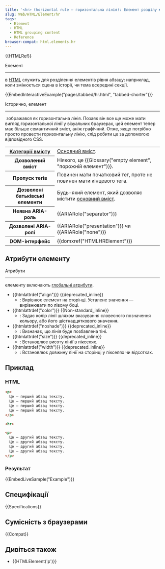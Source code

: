 ```yaml
---
title: '<hr> (horizontal rule — горизонтальна лінія): Елемент розділу між темами'
slug: Web/HTML/Element/hr
tags:
  - Element
  - HTML
  - HTML grouping content
  - Reference
browser-compat: html.elements.hr
---
```


{{HTMLRef}}

Елемент **<hr>** в [HTML](/uk/docs/Web/HTML) служить для розділення елементів рівня абзацу: наприклад, коли змінюється сцена в історії, чи тема всередині секції.

{{EmbedInteractiveExample("pages/tabbed/hr.html", "tabbed-shorter")}}

Історично, елемент **<hr>** зображався як горизонтальна лінія. Позаяк він все ще може мати вигляд горизонтальної лінії у візуальних браузерах, цей елемент тепер має більше семантичний зміст, аніж графічний. Отже, якщо потрібно просто провести горизонтальну лінію, слід робити це за допомогою відповідного CSS.

<table class="properties">
  <tbody>
    <tr>
      <th scope="row">
        <a href="/en-US/docs/Web/Guide/HTML/Content_categories"
          >Категорії вмісту</a
        >
      </th>
      <td>
        <a href="/en-US/docs/Web/Guide/HTML/Content_categories#flow_content"
          >Основний вміст</a
        >.
      </td>
    </tr>
    <tr>
      <th scope="row">Дозволений вміст</th>
      <td>Ніякого, це {{Glossary("empty element", "порожній елемент")}}.</td>
    </tr>
    <tr>
      <th scope="row">Пропуск тегів</th>
      <td>Повинен мати початковий тег, проте не повинен мати кінцевого тега.</td>
    </tr>
    <tr>
      <th scope="row">Дозволені батьківські елементи</th>
      <td>
        Будь-який елемент, який дозволяє містити
        <a href="/uk/docs/Web/Guide/HTML/Content_categories#flow_content"
          >основний вміст</a
        >.
      </td>
    </tr>
    <tr>
      <th scope="row">Неявна ARIA-роль</th>
      <td>{{ARIARole("separator")}}</td>
    </tr>
    <tr>
      <th scope="row">Дозволені ARIA-ролі</th>
      <td>
        {{ARIARole("presentation")}} чи {{ARIARole("none")}}
      </td>
    </tr>
    <tr>
      <th scope="row">DOM-інтерфейс</th>
      <td>{{domxref("HTMLHRElement")}}</td>
    </tr>
  </tbody>
</table>

## Атрибути елементу

Атрибути <hr> елементу включають [глобальні атрибути](/uk/docs/Web/HTML/Global_attributes).

- {{htmlattrdef("align")}} {{deprecated_inline}}
  - : Вирівнює елемент на сторінці. Усталене значення — вирівнювати по лівому боці.
- {{htmlattrdef("color")}} {{Non-standard_inline}}
  - : Задає колір лінії шляхом вказування словесного позначення кольору, або його шістнадцяткового значення.
- {{htmlattrdef("noshade")}} {{deprecated_inline}}
  - : Визначає, що лінія буде позбавлена тіні.
- {{htmlattrdef("size")}} {{deprecated_inline}}
  - : Встановлює висоту лінії в пікселях.
- {{htmlattrdef("width")}} {{deprecated_inline}}
  - : Встановлює довжину лінії на сторінці у пікселях чи відсотках.

## Приклад

### HTML

```html
<p>
  Це — перший абзац тексту.
  Це — перший абзац тексту.
  Це — перший абзац тексту.
  Це — перший абзац тексту.
</p>

<hr>

<p>
  Це — другий абзац тексту.
  Це — другий абзац тексту.
  Це — другий абзац тексту.
  Це — другий абзац тексту.
</p>
```

### Результат

{{EmbedLiveSample("Example")}}

## Специфікації

{{Specifications}}

## Сумісність з браузерами

{{Compat}}

## Дивіться також

- {{HTMLElement('p')}}
